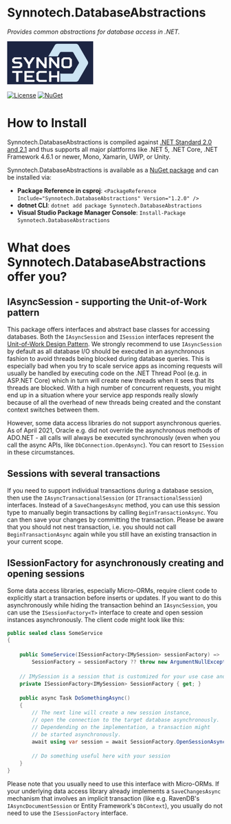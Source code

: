 # Synnotech.DatabaseAbstractions
*Provides common abstractions for database access in .NET.*

[![Synnotech Logo](synnotech-large-logo.png)](https://www.synnotech.de/)

[![License](https://img.shields.io/badge/License-MIT-green.svg?style=for-the-badge)](https://github.com/Synnotech-AG/Synnotech.DatabaseAbstractions/blob/main/LICENSE)
[![NuGet](https://img.shields.io/badge/NuGet-1.2.0-blue.svg?style=for-the-badge)](https://www.nuget.org/packages/Synnotech.DatabaseAbstractions/)

# How to Install

Synnotech.DatabaseAbstractions is compiled against [.NET Standard 2.0 and 2.1](https://docs.microsoft.com/en-us/dotnet/standard/net-standard) and thus supports all major plattforms like .NET 5, .NET Core, .NET Framework 4.6.1 or newer, Mono, Xamarin, UWP, or Unity.

Synnotech.DatabaseAbstractions is available as a [NuGet package](https://www.nuget.org/packages/Synnotech.DatabaseAbstractions/) and can be installed via:

- **Package Reference in csproj**: `<PackageReference Include="Synnotech.DatabaseAbstractions" Version="1.2.0" />`
- **dotnet CLI**: `dotnet add package Synnotech.DatabaseAbstractions`
- **Visual Studio Package Manager Console**: `Install-Package Synnotech.DatabaseAbstractions`

# What does Synnotech.DatabaseAbstractions offer you?

## IAsyncSession - supporting the Unit-of-Work pattern

This package offers interfaces and abstract base classes for accessing databases. Both the `IAsyncSession` and `ISession` interfaces represent the [Unit-of-Work Design Pattern](https://www.martinfowler.com/eaaCatalog/unitOfWork.html). We strongly recommend to use `IAsyncSession` by default as all database I/O should be executed in an asynchronous fashion to avoid threads being blocked during database queries. This is especially bad when you try to scale service apps as incoming requests will usually be handled by executing code on the .NET Thread Pool (e.g. in ASP.NET Core) which in turn will create new threads when it sees that its threads are blocked. With a high number of concurrent requests, you might end up in a situation where your service app responds really slowly because of all the overhead of new threads being created and the constant context switches between them.

However, some data access libraries do not support asynchronous queries. As of April 2021, Oracle e.g. did not override the asynchronous methods of ADO.NET - all calls will always be executed synchronously (even when you call the async APIs, like `DbConnection.OpenAsync`). You can resort to `ISession` in these circumstances.

## Sessions with several transactions

If you need to support individual transactions during a database session, then use the `IAsyncTransactionalSession` (or `ITransactionalSession`) interfaces. Instead of a `SaveChangesAsync` method, you can use this session type to manually begin transactions by calling `BeginTransactionAsync`. You can then save your changes by committing the transaction. Please be aware that you should not nest transaction, i.e. you should not call `BeginTransactionAsync` again while you still have an existing transaction in your current scope.

## ISessionFactory for asynchronously creating and opening sessions 

Some data access libraries, especially Micro-ORMs, require client code to explicitly start a transaction before inserts or updates. If you want to do this asynchronously while hiding the transaction behind an `IAsyncSession`, you can use the `ISessionFactory<T>` interface to create and open session instances asynchronously. The client code might look like this:

```csharp
public sealed class SomeService
{
    
    public SomeService(ISessionFactory<IMySession> sessionFactory) =>
        SessionFactory = sessionFactory ?? throw new ArgumentNullException(nameof(sessionFactory));

    // IMySession is a session that is customized for your use case and derives from IAsyncSession
    private ISessionFactory<IMySession> SessionFactory { get; }

    public async Task DoSomethingAsync()
    {
        // The next line will create a new session instance,
        // open the connection to the target database asynchronously.
        // Dependending on the implementation, a transaction might
        // be started asynchronously.
        await using var session = await SessionFactory.OpenSessionAsync();

        // Do something useful here with your session
    }
}
```

Please note that you usually need to use this interface with Micro-ORMs. If your underlying data access library already implements a `SaveChangesAsync` mechanism that involves an implicit transaction (like e.g. RavenDB's `IAsyncDocumentSession` or Entity Framework's `DbContext`), you usually do not need to use the `ISessionFactory` interface.